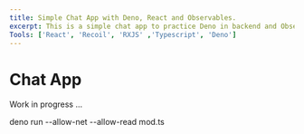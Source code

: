 ```yaml
---
title: Simple Chat App with Deno, React and Observables.
excerpt: This is a simple chat app to practice Deno in backend and Observables with socket in the front end..
Tools: ['React', 'Recoil', 'RXJS' ,'Typescript', 'Deno']
---
```


# Chat App

Work in progress ...

deno run --allow-net --allow-read mod.ts